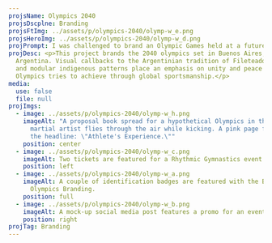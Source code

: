```yaml
---
projsName: Olympics 2040
projsDscplne: Branding
projsFtImg: ../assets/p/olympics-2040/olymp-w_e.png
projsHeroImg: ../assets/p/olympics-2040/olymp-w_d.png
projPrompt: I was challenged to brand an Olympic Games held at a future date.
projDesc: <p>This project brands the 2040 olympics set in Buenos Aires,
  Argentina. Visual callbacks to the Argentinian tradition of Fileteado Porteño
  and modular indigenous patterns place an emphasis on unity and peace that the
  Olympics tries to achieve through global sportsmanship.</p>
media:
  use: false
  file: null
projImgs:
  - image: ../assets/p/olympics-2040/olymp-w_h.png
    imageAlt: "A proposal book spread for a hypothetical Olympics in the future. A
      martial artist flies through the air while kicking. A pink page features
      the headline: \"Athlete's Experience.\""
    position: center
  - image: ../assets/p/olympics-2040/olymp-w_c.png
    imageAlt: Two tickets are featured for a Rhythmic Gymnastics event.
    position: left
  - image: ../assets/p/olympics-2040/olymp-w_a.png
    imageAlt: A couple of identification badges are featured with the Buenos Aires
      Olympics Branding.
    position: full
  - image: ../assets/p/olympics-2040/olymp-w_b.png
    imageAlt: A mock-up social media post features a promo for an event.
    position: right
projTag: Branding
---
```

